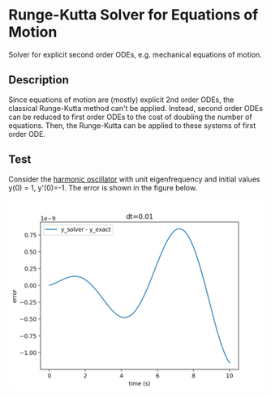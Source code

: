 # Runge-Kutta Solver for Equations of Motion

Solver for explicit second order ODEs, e.g. mechanical equations of motion.


## Description
Since equations of motion are (mostly) explicit 2nd order ODEs, the classical Runge-Kutta method can't be applied.
Instead, second order ODEs can be reduced to first order ODEs to the cost of doubling the number of equations. Then, the Runge-Kutta can be applied to these systems of first order ODE.

## Test
Consider the [harmonic oscillator](https://en.wikipedia.org/wiki/Harmonic_oscillator#Simple_harmonic_oscillator) with unit eigenfrequency and initial values y(0) = 1, y'(0)=-1. The error is shown in the figure below.

![alt text](data/error.png "plot")
